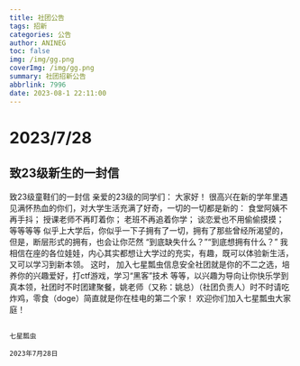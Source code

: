 ```yaml
---
title: 社团公告
tags: 招新
categories: 公告
author: ANINEG
toc: false
img: /img/gg.png
coverImg: /img/gg.png
summary: 社团招新公告
abbrlink: 7996
date: 2023-08-1 22:11:00
---
```


# 2023/7/28

## 致23级新生的一封信

致23级童鞋们的一封信
亲爱的23级的同学们：
大家好！
很高兴在新的学年里遇见满怀热血的你们，对大学生活充满了好奇，一切的一切都是新的：
食堂阿姨不再手抖；
授课老师不再盯着你；
老班不再追着你学；
谈恋爱也不用偷偷摸摸；
等等等等
似乎上大学后，你似乎一下子拥有了一切，拥有了那些曾经所渴望的，
但是，断层形式的拥有，也会让你茫然
“到底缺失什么？”“到底想拥有什么？”
我相信在座的各位娃娃，内心其实都想让大学过的充实，有趣，既可以体验新生活，又可以学习到新本领。
这时，
加入七星瓢虫信息安全社团就是你的不二之选，培养你的兴趣爱好，打ctf游戏，学习“黑客”技术 等等，以兴趣为导向让你快乐学到真本领，社团时不时团建聚餐，姚老师（又称：姚总）（社团负责人）时不时请吃炸鸡，零食（doge）简直就是你在桂电的第二个家！
欢迎你们加入七星瓢虫大家庭！

                                                                                        七星瓢虫
                                                                                      2023年7月28日


